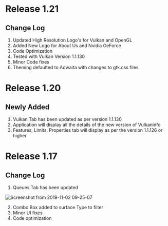 
# Release 1.21

## Change Log

1. Updated High Resolution Logo's for Vulkan and OpenGL
2. Added New Logo for About Us and Nvidia GeForce
3. Code Optimization
4. Tested with Vulkan Version 1.1.130
5. Minor Code fixes
6. Theming defaulted to Adwaita with changes to gtk.css files

# Release 1.20

## Newly Added

1. Vulkan Tab has been updated as per version 1.1.130
2. Application will display all the details of the new version of Vulkaninfo
3. Features, Limits, Properties tab will display as per the version 1.1.126 or higher

# Release 1.17

## Change Log

1. Queues Tab has been updated

![Screenshot from 2019-11-02 09-25-07](https://user-images.githubusercontent.com/30646692/68069056-3ed88180-fd53-11e9-9ddc-6b9899a2374f.png)


2. Combo Box added to surface Type to filter
3. Minor UI fixes
4. Code optimization
